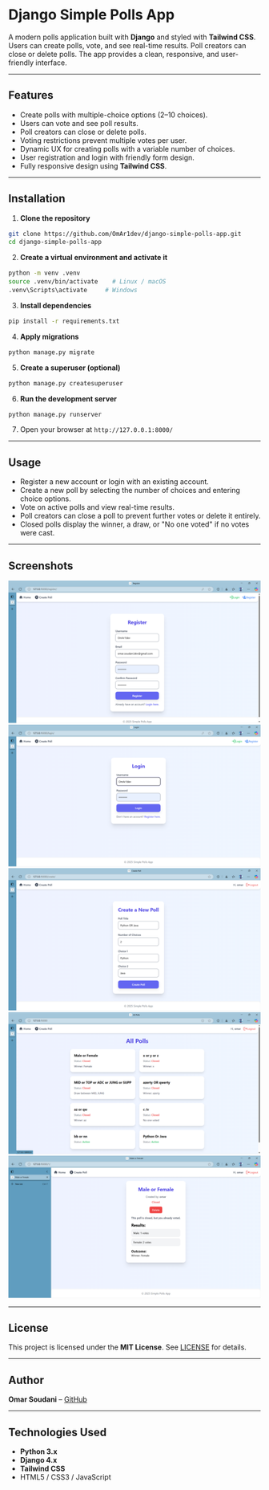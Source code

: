 
# Django Simple Polls App

A modern polls application built with **Django** and styled with **Tailwind CSS**. Users can create polls, vote, and see real-time results. Poll creators can close or delete polls. The app provides a clean, responsive, and user-friendly interface.

---

## Features

- Create polls with multiple-choice options (2–10 choices).  
- Users can vote and see poll results.  
- Poll creators can close or delete polls.  
- Voting restrictions prevent multiple votes per user.  
- Dynamic UX for creating polls with a variable number of choices.  
- User registration and login with friendly form design.  
- Fully responsive design using **Tailwind CSS**.  

---

## Installation

1. **Clone the repository**

```bash
git clone https://github.com/OmAr1dev/django-simple-polls-app.git
cd django-simple-polls-app
```

2. **Create a virtual environment and activate it**

```bash
python -m venv .venv
source .venv/bin/activate    # Linux / macOS
.venv\Scripts\activate     # Windows
```

3. **Install dependencies**

```bash
pip install -r requirements.txt
```

4. **Apply migrations**

```bash
python manage.py migrate
```

5. **Create a superuser (optional)**

```bash
python manage.py createsuperuser
```

6. **Run the development server**

```bash
python manage.py runserver
```

7. Open your browser at `http://127.0.0.1:8000/`

---

## Usage

- Register a new account or login with an existing account.  
- Create a new poll by selecting the number of choices and entering choice options.  
- Vote on active polls and view real-time results.  
- Poll creators can close a poll to prevent further votes or delete it entirely.  
- Closed polls display the winner, a draw, or "No one voted" if no votes were cast.  

---

## Screenshots

![Register Pgae](screenshots/register_page.png)
![Login Page ](screenshots/login_page.png)
![Create Poll Page](screenshots/create_poll_page.png)
![Poll List Page](screenshots/poll_list_page.png)
![Poll Detail Page](screenshots/poll_detail_page.png)

---

## License

This project is licensed under the **MIT License**. See [LICENSE](LICENSE) for details.

---

## Author

**Omar Soudani** – [GitHub](https://github.com/OmAr1dev)

---

## Technologies Used

- **Python 3.x**  
- **Django 4.x**  
- **Tailwind CSS**  
- HTML5 / CSS3 / JavaScript
